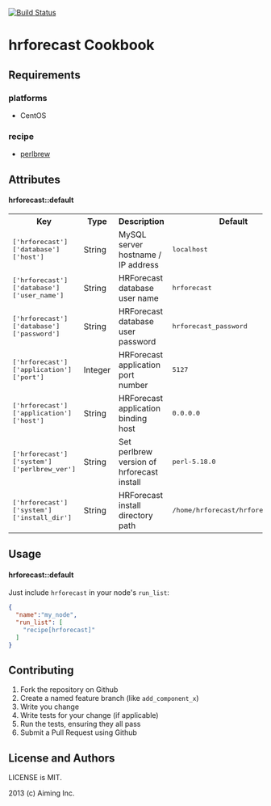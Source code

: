 [![Build Status](https://travis-ci.org/aiming-cookbooks/hrforecast.png?branch=master)](https://travis-ci.org/aiming-cookbooks/hrforecast)

hrforecast Cookbook
===================

Requirements
------------

### platforms

- CentOS

### recipe

- [perlbrew](https://github.com/aiming-cookbooks/perlbrew)

Attributes
----------

#### hrforecast::default

<table>
  <tr>
    <th>Key</th>
    <th>Type</th>
    <th>Description</th>
    <th>Default</th>
  </tr>
  <tr>
    <td><tt>['hrforecast']['database']['host']</tt></td>
    <td>String</td>
    <td>MySQL server hostname / IP address</td>
    <td><tt>localhost</tt></td>
  </tr>
  <tr>
    <td><tt>['hrforecast']['database']['user_name']</tt></td>
    <td>String</td>
    <td>HRForecast database user name</td>
    <td><tt>hrforecast</tt></td>
  </tr>
  <tr>
    <td><tt>['hrforecast']['database']['password']</tt></td>
    <td>String</td>
    <td>HRForecast database user password</td>
    <td><tt>hrforecast_password</tt></td>
  </tr>
  <tr>
    <td><tt>['hrforecast']['application']['port']</tt></td>
    <td>Integer</td>
    <td>HRForecast application port number</td>
    <td><tt>5127</tt></td>
  </tr>
  <tr>
    <td><tt>['hrforecast']['application']['host']</tt></td>
    <td>String</td>
    <td>HRForecast application binding host</td>
    <td><tt>0.0.0.0</tt></td>
  </tr>
  <tr>
    <td><tt>['hrforecast']['system']['perlbrew_ver']</tt></td>
    <td>String</td>
    <td>Set perlbrew version of hrforecast install</td>
    <td><tt>perl-5.18.0</tt></td>
  </tr>
  <tr>
    <td><tt>['hrforecast']['system']['install_dir']</tt></td>
    <td>String</td>
    <td>HRForecast install directory path</td>
    <td><tt>/home/hrforecast/hrforecast_app</tt></td>
  </tr>

</table>

Usage
-----
#### hrforecast::default
Just include `hrforecast` in your node's `run_list`:

```json
{
  "name":"my_node",
  "run_list": [
    "recipe[hrforecast]"
  ]
}
```

Contributing
------------
1. Fork the repository on Github
2. Create a named feature branch (like `add_component_x`)
3. Write you change
4. Write tests for your change (if applicable)
5. Run the tests, ensuring they all pass
6. Submit a Pull Request using Github

License and Authors
-------------------
LICENSE is MIT.

2013 (c) Aiming Inc.
